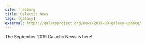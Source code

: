 ```yaml
---
site: freiburg
title: Galactic News
tags: [galaxy]
external: https://galaxyproject.org/news/2019-09-galaxy-update/
---
```


The September 2019 Galactic News is here!
